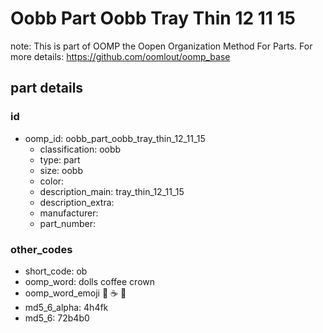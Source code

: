 # Oobb Part Oobb Tray Thin 12 11 15  

note: This is part of OOMP the Oopen Organization Method For Parts. For more details: https://github.com/oomlout/oomp_base

##  part details





### id
* oomp_id: oobb_part_oobb_tray_thin_12_11_15
  * classification: oobb
  * type: part
  * size: oobb
  * color: 
  * description_main: tray_thin_12_11_15
  * description_extra: 
  * manufacturer: 
  * part_number: 

### other_codes
* short_code: ob
* oomp_word: dolls coffee crown
* oomp_word_emoji :dolls: :coffee: :crown:
* md5_6_alpha: 4h4fk
* md5_6: 72b4b0